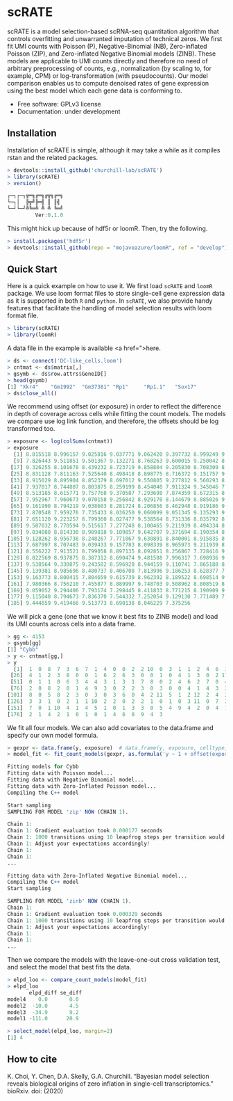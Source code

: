# scRATE

scRATE is a model selection-based scRNA-seq quantitation algorithm that controls overfitting and unwarranted imputation of technical zeros. We first fit UMI counts with Poisson (P), Negative-Binomial (NB), Zero-inflated Poisson (ZIP), and Zero-inflated Negative Binomial models (ZINB). These models are applicable to UMI counts directly and therefore no need of arbitrary preprocessing of counts, e.g., normalization (by scaling to, for example, CPM) or log-transformation (with pseudocounts). Our model comparison enables us to compute denoised rates of gene expression using the best model which each gene data is conforming to.


* Free software: GPLv3 license
* Documentation: under development


## Installation

Installation of scRATE is simple, although it may take a while as it compiles rstan and the related packages.

```r
> devtools::install_github('churchill-lab/scRATE')
> library(scRATE)
> version()

┌─┐┌─┐╦═╗╔═╗╔╦╗╔═╗
└─┐│  ╠╦╝╠═╣ ║ ║╣ 
└─┘└─┘╩╚═╩ ╩ ╩ ╚═╝
         Ver:0.1.0
```

This might hick up because of hdf5r or loomR. Then, try the following.
```r
> install.packages('hdf5r')
> devtools::install_github(repo = "mojaveazure/loomR", ref = "develop")
```

## Quick Start

Here is a quick example on how to use it. We first load `scRATE` and `loomR` package. We use loom format files to store single-cell gene expression data as it is supported in both `R` and `python`. In `scRATE`, we also provide handy features that facilitate the handling of model selection results with loom format file.

```r
> library(scRATE)
> library(loomR)
```
A data file in the example is available <a href=">here</a>.

```r
> ds <- connect('DC-like_cells.loom')
> cntmat <- ds$matrix[,]
> gsymb <- ds$row.attrs$GeneID[]
> head(gsymb)
[1] "Xkr4"    "Gm1992"  "Gm37381" "Rp1"     "Rp1.1"   "Sox17"
> ds$close_all()
```

We recommend using offset (or exposure) in order to reflect the difference in depth of coverage across cells while fitting the count models. The models we compare use log link function, and therefore, the offsets should be log transformed too.

```r
> exposure <- log(colSums(cntmat))
> exposure
  [1] 8.815518 8.996157 9.025816 9.037771 9.062420 9.397732 8.999249 9.445412
  [9] 7.826443 9.511851 9.501367 9.132271 8.768263 9.600015 9.250042 8.235626
 [17] 9.326255 8.101678 8.439232 8.723719 9.858804 9.205830 8.708309 8.266164
 [25] 8.831128 7.811163 7.525640 8.498418 8.898775 8.716372 9.151757 9.353748
 [33] 8.915029 8.895904 8.852379 8.697012 9.550805 9.277812 9.560293 8.018625
 [41] 7.937017 8.744807 8.803875 8.259199 8.454040 7.911324 9.345046 7.434257
 [49] 8.513185 8.615771 9.757768 9.370587 7.293698 7.874359 8.672315 8.921324
 [57] 7.952967 7.960673 9.070158 9.256842 8.929170 8.144679 8.885026 9.296977
 [65] 9.161990 8.794219 9.038603 8.281724 8.206856 8.462948 8.919186 9.123038
 [73] 7.870548 7.959276 7.735433 8.036250 9.060099 9.051345 9.135293 9.806756
 [81] 7.651120 9.223257 8.799360 8.027477 9.538564 8.731336 8.835792 8.567316
 [89] 9.507032 8.770594 9.515617 7.277248 8.100465 9.211939 8.494334 8.605204
 [97] 9.034080 8.814330 8.989818 9.109857 9.642707 9.371694 8.190354 8.797700
[105] 9.128262 8.956738 8.248267 7.771067 9.630891 8.840001 8.915835 8.533460
[113] 7.687997 8.707483 9.039433 9.157783 8.098339 8.965973 9.211939 8.760610
[121] 8.556222 7.913521 8.799058 8.897135 8.092851 8.256867 7.728416 9.024854
[129] 8.022569 8.937875 8.387312 8.690474 9.481588 7.996317 7.698936 9.261794
[137] 9.538564 9.330875 9.243582 8.596928 8.944159 9.110741 7.865188 8.848509
[145] 9.139381 8.985696 8.480737 8.406708 7.813996 9.186253 8.628377 7.427739
[153] 9.163773 8.800415 7.804659 9.615739 8.962392 8.189522 8.698514 9.102310
[161] 7.980366 8.756210 7.455877 8.889997 9.748703 9.508962 8.808519 8.763897
[169] 9.059052 9.294406 7.793174 7.298445 8.411833 8.771215 8.190909 9.183894
[177] 9.115040 8.794673 7.836370 7.544332 7.252054 9.129130 7.771489 7.282074
[185] 9.444859 9.419466 9.513773 8.690138 8.046229 7.375256
```

We will pick a gene (one that we know it best fits to ZINB model) and load its UMI counts across cells into a data frame.

```r
> gg <- 4153
> gsymb[gg]
[1] "Cybb"
> y <- cntmat[gg,]
> y
  [1]  1  0  8  7  3  6  7  1  4  0  0  2  2 10  0  3  1  1  2  4  6  3  9  3  1
 [26]  4  1  2  3  8  0  0  1  6  2  6  3  0  0  1  0  4  1  3  0  2 17  1  2  5
 [51]  0  1  1  0  6  3  4  4  3  1  3  1  7  8  0  2  4  6  2  7  0  4  0  1  0
 [76]  2  0  8  2  0  1  4  9  3  0  2  2  3  0  3  0  0  4  1  4  3  2  3  2  2
[101]  8  0  5  8  2  3  0  3  0  3  6  0  4  2 11  5  1  2 12  2  4  2  6  8  6
[126]  3  3  1  0  2  1  1 10  2  2  0  2  2  1  0  1  0  3 11  0  7  2  2  2  3
[151]  7  0  1 10  4  1  4  5  1  0  1  3  3  0  5  4  9  4  2  0  4  1  2  4  1
[176]  2  1  4  2  1  0  1  0  1  4  6  8  9  4  3
```

We fit all four models. We can also add covariates to the data.frame and specify our own model formula.


```r
> gexpr <- data.frame(y, exposure)  # data.frame(y, exposure, celltype, sex)
> model_fit <- fit_count_models(gexpr, as.formula('y ~ 1 + offset(exposure)'))

Fitting models for Cybb
Fitting data with Poisson model...
Fitting data with Negative Binomial model...
Fitting data with Zero-Inflated Poisson model...
Compiling the C++ model

Start sampling
SAMPLING FOR MODEL 'zip' NOW (CHAIN 1).

Chain 1:
Chain 1: Gradient evaluation took 0.000177 seconds
Chain 1: 1000 transitions using 10 leapfrog steps per transition would take 1.77 seconds.
Chain 1: Adjust your expectations accordingly!
Chain 1:
Chain 1:
...

Fitting data with Zero-Inflated Negative Binomial model...
Compiling the C++ model
Start sampling

SAMPLING FOR MODEL 'zinb' NOW (CHAIN 1).
Chain 1:
Chain 1: Gradient evaluation took 0.000329 seconds
Chain 1: 1000 transitions using 10 leapfrog steps per transition would take 3.29 seconds.
Chain 1: Adjust your expectations accordingly!
Chain 1:
Chain 1:
...
```

Then we compare the models with the leave-one-out cross validation test, and select the model that best fits the data.

```r
> elpd_loo <- compare_count_models(model_fit)
> elpd_loo
       elpd_diff se_diff
model4    0.0       0.0
model2  -10.0       4.5
model3  -34.9       9.2
model1 -111.0      20.9

> select_model(elpd_loo, margin=2)
[1] 4
```

## How to cite

K. Choi, Y. Chen, D.A. Skelly, G.A. Churchill. “Bayesian model selection reveals biological origins of zero inflation in single-cell transcriptomics.” bioRxiv. doi: <a href="https://doi.org/10.1101/2020.03.03.974808"></a> (2020)
